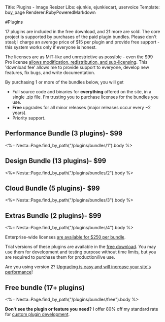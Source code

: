 Title: Plugins - Image Resizer
Libs: ejunkie, ejunkiecart, uservoice
Template: buy_page
Renderer:RubyPoweredMarkdown

#Plugins

17 plugins are included in the free download, and 21 more are sold. The core project is supported by purchases of the paid plugin bundles. Please don't steal; I charge an average price of $15 per plugin and provide free support - this system works only if everyone is honest.

The licenses are as MIT-like and unrestrictive as possible - even the <span class="price">$99</span> Pro license [allows modification, redistribution, and sub-licensing](/licenses/pro). This 'download fee' allows me to provide support to everyone, develop new features, fix bugs, and write documentation.

By purchasing 1 or more of the bundles below, you will get 

 * Full source code and binaries for **everything** offered on the site, in a single .zip file. I'm trusting you to purchase licenses for the bundles you use.
 * **Free** upgrades for all minor releases (major releases occur every ~2 years). 
 * Priority support. 


## Performance Bundle (3 plugins)- <span class="price">$99</span>


<%= Nesta::Page.find_by_path("/plugins/bundles/1").body %>


## Design Bundle (13 plugins)- <span class="price">$99</span>

<%= Nesta::Page.find_by_path("/plugins/bundles/2").body %>


## Cloud Bundle (5 plugins)- <span class="price">$99</span>

<%= Nesta::Page.find_by_path("/plugins/bundles/3").body %>

## Extras Bundle (2 plugins)- <span class="price">$99</span>

<%= Nesta::Page.find_by_path("/plugins/bundles/4").body %>

Enterprise-wide licenses [are available for $250 per bundle](/plugins/enterprise).

Trial versions of these plugins are available in the [free download](/download). You may use them for development and testing purpose without time limits, but you 
are required to purchase them for production/live use.

Are you using version 2? [Upgrading is easy and will increase your site's performance](/docs/2to3/)!

## Free bundle (17+ plugins)

<%= Nesta::Page.find_by_path("/plugins/bundles/free").body %>


**Don't see the plugin or feature you need?** I offer 80% off my standard rate for [custom plugin development](/plugins/custom).
